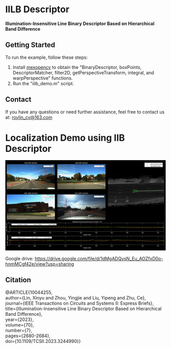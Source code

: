 # IILB Descriptor

**Illumination-Insensitive Line Binary Descriptor Based on Hierarchical Band Difference**

## Getting Started

To run the example, follow these steps:

1. Install [mexopencv](https://kyamagu.github.io/mexopencv/) to obtain the "BinaryDescriptor, boxPoints, DescriptorMatcher, filter2D, getPerspectiveTransform, integral, and warpPerspective" functions.
2. Run the "iilb_demo.m" script.

## Contact

If you have any questions or need further assistance, feel free to contact us at: roylin_cv@163.com

# Localization Demo using IIB Descriptor

[![](https://github.com/roylin1229/IILB_descriptor/blob/main/img.png)](https://drive.google.com/file/d/1dMgADQvsN_Eu_AOZfxD0o-hnmMCgf42e/view?usp=sharing)  

Google drive: https://drive.google.com/file/d/1dMgADQvsN_Eu_AOZfxD0o-hnmMCgf42e/view?usp=sharing  

## Citation

@ARTICLE{10044255,  
  author={Lin, Xinyu and Zhou, Yingjie and Liu, Yipeng and Zhu, Ce},  
  journal={IEEE Transactions on Circuits and Systems II: Express Briefs},   
  title={Illumination-Insensitive Line Binary Descriptor Based on Hierarchical Band Difference},   
  year={2023},  
  volume={70},  
  number={7},  
  pages={2680-2684},  
  doi={10.1109/TCSII.2023.3244990}}

